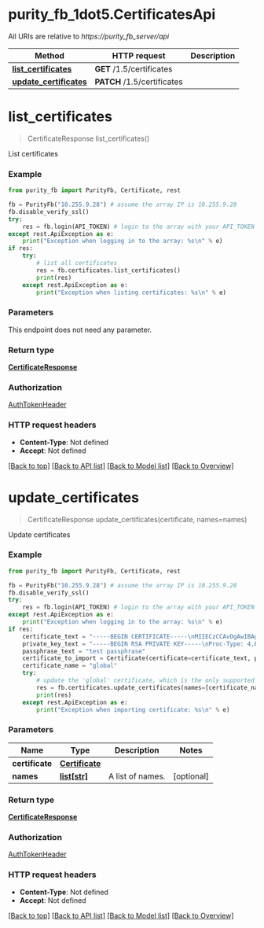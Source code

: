 # purity_fb_1dot5.CertificatesApi

All URIs are relative to *https://purity_fb_server/api*

Method | HTTP request | Description
------------- | ------------- | -------------
[**list_certificates**](CertificatesApi.md#list_certificates) | **GET** /1.5/certificates | 
[**update_certificates**](CertificatesApi.md#update_certificates) | **PATCH** /1.5/certificates | 


# **list_certificates**
> CertificateResponse list_certificates()



List certificates

### Example 
```python
from purity_fb import PurityFb, Certificate, rest

fb = PurityFb("10.255.9.28") # assume the array IP is 10.255.9.28
fb.disable_verify_ssl()
try:
    res = fb.login(API_TOKEN) # login to the array with your API_TOKEN
except rest.ApiException as e:
    print("Exception when logging in to the array: %s\n" % e)
if res:
    try:
        # list all certificates
        res = fb.certificates.list_certificates()
        print(res)
    except rest.ApiException as e:
        print("Exception when listing certificates: %s\n" % e)
```

### Parameters
This endpoint does not need any parameter.

### Return type

[**CertificateResponse**](CertificateResponse.md)

### Authorization

[AuthTokenHeader](index.md#AuthTokenHeader)

### HTTP request headers

 - **Content-Type**: Not defined
 - **Accept**: Not defined

[[Back to top]](#) [[Back to API list]](index.md#endpoint-properties) [[Back to Model list]](index.md#documentation-for-models) [[Back to Overview]](index.md)

# **update_certificates**
> CertificateResponse update_certificates(certificate, names=names)



Update certificates

### Example 
```python
from purity_fb import PurityFb, Certificate, rest

fb = PurityFb("10.255.9.28") # assume the array IP is 10.255.9.28
fb.disable_verify_ssl()
try:
    res = fb.login(API_TOKEN) # login to the array with your API_TOKEN
except rest.ApiException as e:
    print("Exception when logging in to the array: %s\n" % e)
if res:
    certificate_text = "-----BEGIN CERTIFICATE-----\nMIIECzCCAvOgAwIBAgIJAMhDKlzTyOVhMA0GCSqGSIb3DQEBCwUAMIGbMQswCQYD\nVQQGEwJVUzETMBEGA1UECAwKdGVzdCBzdGF0ZTEWMBQGA1UEBwwNdGVzdCBsb2Nh\nbGl0eTERMA8GA1UECgwIdGVzdCBvcmcxFjAUBgNVBAsMDXRlc3Qgb3JnIHVuaXQx\nGTAXBgNVBAMMEHRlc3QgY29tbW9uIG5hbWUxGTAXBgkqhkiG9w0BCQEWCnRlc3Qg\nZW1haWwwHhcNMTcwOTI4MjMzMTQ0WhcNMTgwOTI4MjMzMTQ0WjCBmzELMAkGA1UE\nBhMCVVMxEzARBgNVBAgMCnRlc3Qgc3RhdGUxFjAUBgNVBAcMDXRlc3QgbG9jYWxp\ndHkxETAPBgNVBAoMCHRlc3Qgb3JnMRYwFAYDVQQLDA10ZXN0IG9yZyB1bml0MRkw\nFwYDVQQDDBB0ZXN0IGNvbW1vbiBuYW1lMRkwFwYJKoZIhvcNAQkBFgp0ZXN0IGVt\nYWlsMIIBIjANBgkqhkiG9w0BAQEFAAOCAQ8AMIIBCgKCAQEAqPjnK29WG0cGs2yE\nb/ijAVGKm8wQdUz4ussOcwM/1sY8CEcpRkRUsvZqIkFa8REHqIyJQuOq/wfMPCNi\nukyi17QHMlGPYuMazuvTQkuxx1K9KTt7zBCxksY4yRC0vhjV5K4/8sREyikE3ayv\nWw5hpWKXd8MFCZkBLn3/WTFtC04c23HCSwXFAmHhVxM24Dser6L6pC1h0KlFnAMk\ncZElOlPgpszQOZ4SkInJFDFj/OQ1FaDG/iAp72sbaEoN0Wk+4X7heqLvcpWmqTP5\nBj7vgr38+MoW2UR7SBbhNkS/o7g956Gvy6jr1jH/8uZarFynkepoepZouiFtHkya\nxGWuxwIDAQABo1AwTjAdBgNVHQ4EFgQULg+8tirCkm7if3QpIU5BXkMm1n8wHwYD\nVR0jBBgwFoAULg+8tirCkm7if3QpIU5BXkMm1n8wDAYDVR0TBAUwAwEB/zANBgkq\nhkiG9w0BAQsFAAOCAQEAS4RuhNixyIORfH4gN4lK27FGc3j+8uKBMOhmnX426bSD\n2BxugqjC9c9oT+erCXawfD+V2v3JFuMZ73vUOpZvTe6+LlVaofjKQk/VlSXcKB/X\nt93ZaoWd23D4TFymWf1sGqvzX0JOKI2Ht6oSwdZexNY9DJKNRwZL+voX2UZDeCWL\n9YU8iJFgn6mMp7js1SoZnAPtCO6AEfpUjiiYrc0JWOALjFYZimJmpBPkZtH+XlZH\n4iwYmvt4veHIgoBl9/91SIYodZFFq9PqpxBa3VMxCdxQef8w7ZzYaZcbzEMG2zXu\n0MZx9MAOkpteQbyiW1riXh8cuPRRGM9kdGSJBO6EQQ==\n-----END CERTIFICATE-----\n"
    private_key_text = "-----BEGIN RSA PRIVATE KEY-----\nProc-Type: 4,ENCRYPTED\nDEK-Info: DES-EDE3-CBC,5DED2ABEC5BA5199\n\nWbkXqSysHD3Bv/1vRWFgUXL/FstoAhgdMo8iHwulbOKnxenhArXEM1W3w3DALPFv\nNaCx3phqUR1kF5beVnGqKvbBxZAZg7xml7MOMPWKrX8+IbNbZKM2ajddUuzu9Qo2\noAoI57bOUTq4JHDKtSIiO3R/2GaFsa0IxXxRAktnlDkNR1kG66pjTehmEKoQ82I/\nBWxZ5CJZOMVtUqlK7h/g4aa0XdGehosHH3AQLYjiLGYTQFt+wCG6nNnXkjNW2n6j\nmWloL8ALtB48BXnRY2La8jCD+lNLpzZZug8vFTCrLaUIJ55TlTVQLU5ixP7VGJAS\nwjnANs1su8IjMC1zft8ilnWTA+JyMQqnqQoitluKnKp6o87AHqZhj1aUw0iXFse9\nAu8H920mw01/3nfPU2kHw3SF+NAqO6R9beMpnTTfy9jT00IOhJ+4Ugpcq09IUTol\nfLVu6cWYgJG1xQQmftdM4/5d0kJQGN5aFOa+sn80PKfxky3HCqkgbYKCWVUHJ+b6\n3U+zrawNmS0v0OjwxVqzUWx6l5TukyhdXNNBWyZRklSrF0kY5IYJZZ64PCQP4Q1c\n52l841MEEW5dBxWLb/ljXjIHKfKBdxfic4NbwsG5rAZ9nYgxN+2/r+KpODbooiFp\n32I82a1TXGBtyQS1APXf+S2NMB1oGQEaF+BU4Drh3G/wCQTosSIhQsuB7CH+iD/A\nKkSntX9bw5WeFzsGm6QBL6FB6PLFF1lk2MRANQlTHvJOxj+Qvdg3TAMC14dQKUrM\nj+IcM9eux3PooSHDpwqy8x/KRUTPZBW2dVHK8BCSUpYZydcZII0x2+vtlmJCFrrv\noO6YtXudLxZLhax8+lAaZ/44CMuG4HC3uQpoJczL22tCYs/tpBaw7Hh8oGqsaLxW\ncBE9ZoZzbrqnM0buPxo8V+xuaaM3CZIjP6xbJ3Oa3XWNrYvQPQKP2FjgK+PlhELz\n6QiMbH3/G3czbxN8jALP6sQ/15LrqFxbQmGP8aAZLPz+PaypnJLBBSsEx0TrxFEM\nozTt1+yvPYEwOR5LLvBRS+sZvV5WBfJSqWFNUR/gMlpwhu6Qth0/hR0WsHmRkG1N\npvYRKIXX/i7b54fAPWVViGtmzSm4yQGIGi7ouPEnBeHhbqIYKwAbZUGl8WsQdZNF\n4iJsiljzXzrDvV9Cf23iuDBbYxLSd72Ie65eFdWWj7Pgm0eSNICTE+ekEfE9HIni\nI6Qgq9IEVVkUCiKl/YZRq0w8QsNyAsjOK3BgoeebOlOTS7xZuI4s6CArhpJwp4IZ\nLzyyrEzq7vnaWWOjE01SdW3gp2aZaDxtu3ftK/hPDp8Jsn5tDg1X5GUSXgIWW/GI\nkmPyktqUEvpZSqgDL6rPtR/jeHcrq+CFAvR0OF+AOs8doHiMV+Lzku2S5FiQLXad\nlWXAokFDXiTZpDI4dq15Vx3D4DXQQ9RLbFsTVFYTFIfH39WT71iN5HfXek8VnMi6\nnfU80KNKuKgkkSWkM4yMkY82H4uuPqXxI6eIs4sFpPHfWNDVlZ0dQR40SeySBT1H\nSUayDetFO6hE38QIqAAUs2gWRuv6WhNfMc6E+gAFx1hUhpR6EKzO/Q==\n-----END RSA PRIVATE KEY-----\n"
    passphrase_text = "test passphrase"
    certificate_to_import = Certificate(certificate=certificate_text, private_key=private_key_text, passphrase=passphrase_text)
    certificate_name = "global"
    try:
        # update the 'global' certificate, which is the only supported certificate at the momen
        res = fb.certificates.update_certificates(names=[certificate_name], certificate=certificate_to_import)
        print(res)
    except rest.ApiException as e:
        print("Exception when importing certificate: %s\n" % e)
```

### Parameters

Name | Type | Description  | Notes
------------- | ------------- | ------------- | -------------
 **certificate** | [**Certificate**](Certificate.md)|  | 
 **names** | [**list[str]**](str.md)| A list of names. | [optional] 

### Return type

[**CertificateResponse**](CertificateResponse.md)

### Authorization

[AuthTokenHeader](index.md#AuthTokenHeader)

### HTTP request headers

 - **Content-Type**: Not defined
 - **Accept**: Not defined

[[Back to top]](#) [[Back to API list]](index.md#endpoint-properties) [[Back to Model list]](index.md#documentation-for-models) [[Back to Overview]](index.md)

